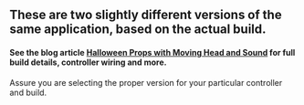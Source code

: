 ## These are two slightly different versions of the same application, based on the actual build.

#### See the blog article [Halloween Props with Moving Head and Sound](https://resinchemtech.blogspot.com/2021/10/halloween-props-with-moving-head-and.html) for full build details, controller wiring and more.

Assure you are selecting the proper version for your particular controller and build.
